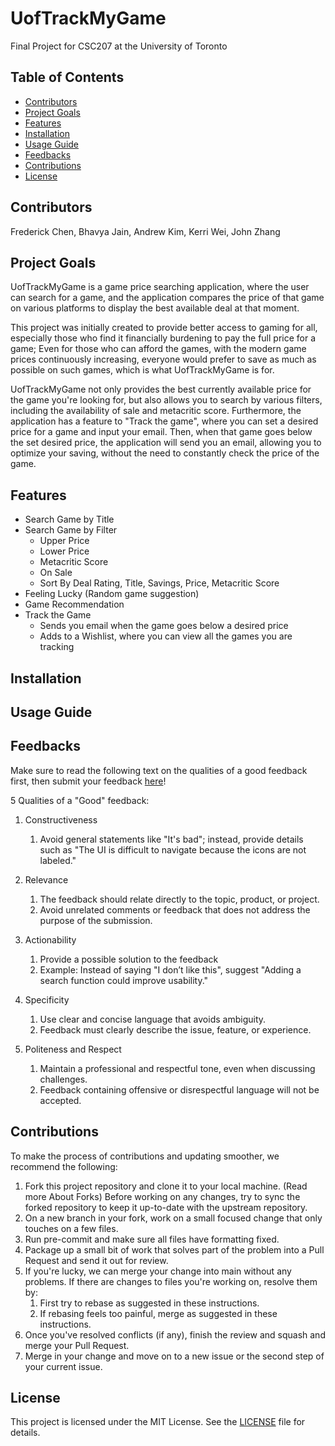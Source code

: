 # UofTrackMyGame
Final Project for CSC207 at the University of Toronto

## Table of Contents

- [Contributors](#contributors)
- [Project Goals](#project-goals)
- [Features](#features)
- [Installation](#installation)
- [Usage Guide](#usage-guide)
- [Feedbacks](#feedbacks)
- [Contributions](#contributions)
- [License](#license)


## Contributors
Frederick Chen, Bhavya Jain, Andrew Kim, Kerri Wei, John Zhang


## Project Goals
UofTrackMyGame is a game price searching application, where the user can search for a game, and the application compares the price of that game on various platforms to display the best available deal at that moment.

This project was initially created to provide better access to gaming for all, especially those who find it financially burdening to pay the full price for a game; Even for those who can afford the games, with the modern game prices continuously increasing, everyone would prefer to save as much as possible on such games, which is what UofTrackMyGame is for. 

UofTrackMyGame not only provides the best currently available price for the game you're looking for, but also allows you to search by various filters, including the availability of sale and metacritic score. Furthermore, the application has a feature to "Track the game", where you can set a desired price for a game and input your email. Then, when that game goes below the set desired price, the application will send you an email, allowing you to optimize your saving, without the need to constantly check the price of the game.


## Features
- Search Game by Title
- Search Game by Filter
  - Upper Price
  - Lower Price
  - Metacritic Score
  - On Sale
  - Sort By Deal Rating, Title, Savings, Price, Metacritic Score
- Feeling Lucky (Random game suggestion)
- Game Recommendation
- Track the Game
  - Sends you email when the game goes below a desired price
  - Adds to a Wishlist, where you can view all the games you are tracking

## Installation


## Usage Guide


## Feedbacks
Make sure to read the following text on the qualities of a good feedback first, then submit your feedback [here](https://forms.gle/hCCgtfJsUAzHo5sq5)!

5 Qualities of a "Good" feedback:

1. Constructiveness
    1. Avoid general statements like "It's bad"; instead, provide details such as "The UI is difficult to navigate because the icons are not labeled."

2. Relevance
    1. The feedback should relate directly to the topic, product, or project.
    2. Avoid unrelated comments or feedback that does not address the purpose of the submission.

3. Actionability
    1. Provide a possible solution to the feedback
    2. Example: Instead of saying "I don’t like this", suggest "Adding a search function could improve usability."

4. Specificity
    1. Use clear and concise language that avoids ambiguity.
    2. Feedback must clearly describe the issue, feature, or experience.

5. Politeness and Respect
    1. Maintain a professional and respectful tone, even when discussing challenges.
    2. Feedback containing offensive or disrespectful language will not be accepted.

## Contributions
To make the process of contributions and updating smoother, we recommend the following:

1. Fork this project repository and clone it to your local machine. (Read more About Forks)
Before working on any changes, try to sync the forked repository to keep it up-to-date with the upstream repository.
2. On a new branch in your fork, work on a small focused change that only touches on a few files.
3. Run pre-commit and make sure all files have formatting fixed.
4. Package up a small bit of work that solves part of the problem into a Pull Request and send it out for review.
5. If you're lucky, we can merge your change into main without any problems. If there are changes to files you're working on, resolve them by:
    1. First try to rebase as suggested in these instructions.
    2. If rebasing feels too painful, merge as suggested in these instructions.
8. Once you've resolved conflicts (if any), finish the review and squash and merge your Pull Request.
9. Merge in your change and move on to a new issue or the second step of your current issue.

## License
This project is licensed under the MIT License. See the [LICENSE](./LICENSE) file for details.
